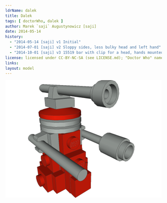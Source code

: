 ```yaml
---
ldrName: dalek
title: Dalek
tags: [ doctorWho, dalek ]
author: Marek `saji` Augustynowicz [saji]
date: 2014-05-14
history:
  - "2014-05-14 [saji] v1 Initial"
  - "2014-07-01 [saji] v2 Sloppy sides, less bulky head and left hand"
  - "2014-10-01 [saji] v3 15519 bar with clip for a head, hands mounted on a 4697 tee"
license: licensed under CC-BY-NC-SA (see LICENSE.md); "Doctor Who" name and "Dalek" name and original design are trademarks of BBC
links:
layout: model
---
```


![Exterminate!](dalek.png)


